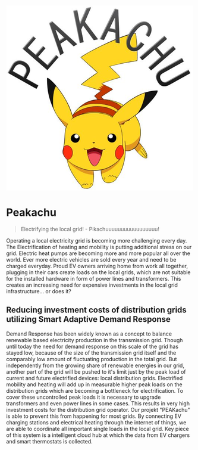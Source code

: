 ![Peakachu Logo](https://github.com/biocommando/junction2018/blob/master/peakachu.png)
# Peakachu
> Electrifying the local grid! - Pikachuuuuuuuuuuuuuuuuu!

Operating a local electricity grid is becoming more challenging every day. The Electrification of heating and mobility is putting additional stress on our grid. Electric heat pumps are becoming more and more popular all over the world. Ever more electric vehicles are sold every year and need to be charged everyday. Proud EV owners arriving home from work all together, plugging in their cars create loads on the local grids, which are not suitable for the installed hardware in form of power lines and transformers.
This creates an increasing need for expensive investments in the local grid infrastructure... or does it?

## Reducing investment costs of distribution grids utilizing Smart Adaptive Demand Response
Demand Response has been widely known as a concept to balance renewable based electricity production in the transmission grid. Though until today the need for demand response on this scale of the grid has stayed low, because of the size of the transmission grid itself and the comparably low amount of fluctuating production in the total grid.
But independently from the growing share of renewable energies in our grid, another part of the grid will be pushed to it's limit just by the peak load of current and future electrified devices: local distribution grids.
Electrified mobility and heating will add up in measurable higher peak loads on the distribution grids which are becoming a bottleneck for electrification. To cover these uncontrolled peak loads it is necessary to upgrade transformers and even power lines in some cases. This results in very high investment costs for the distribution grid operator.
Our projekt "PEAKachu" is able to prevent this from happening for most grids. By connecting EV charging stations and electrical heating through the internet of things, we are able to coordinate all important single loads in the local grid.
Key piece of this system is a intelligent cloud hub at which the data from EV chargers and smart thermostats is collected. 
